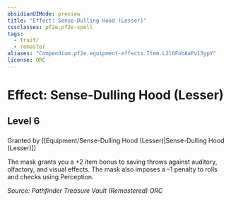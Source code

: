 ```yaml
---
obsidianUIMode: preview
title: "Effect: Sense-Dulling Hood (Lesser)"
cssclasses: pf2e,pf2e-spell
tags:
  - trait/
  - remaster
aliases: "Compendium.pf2e.equipment-effects.Item.L2l6FobAaPv13ypY"
license: ORC
---
```

# Effect: Sense-Dulling Hood (Lesser)
## Level 6
### 






Granted by [[Equipment/Sense-Dulling Hood (Lesser)|Sense-Dulling Hood (Lesser)]]

The mask grants you a +2 item bonus to saving throws against auditory, olfactory, and visual effects. The mask also imposes a –1 penalty to rolls and checks using Perception.

*Source: Pathfinder Treasure Vault (Remastered)*
*ORC*